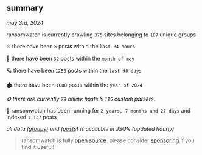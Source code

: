 
## summary
_may 3rd, 2024_

ransomwatch is currently crawling `375` sites belonging to `187` unique groups

⏲ there have been `6` posts within the `last 24 hours`

🦈 there have been `32` posts within the `month of may`

🪐 there have been `1258` posts within the `last 90 days`

🏚 there have been `1680` posts within the `year of 2024`

_⚙️ there are currently `79` online hosts & `115` custom parsers._

🦕 ransomwatch has been running for `2 years, 7 months and 27 days` and indexed `11137` posts

_all data  [(groups)](http://ransomwhat.telemetry.ltd/groups) and [(posts)](http://ransomwhat.telemetry.ltd/posts) is available in JSON (updated hourly)_

> ransomwatch is fully [open source](https://github.com/joshhighet/ransomwatch#ransomwatch--). please consider [sponsoring](https://github.com/sponsors/joshhighet) if you find it useful!
